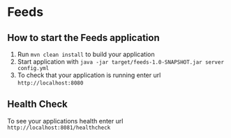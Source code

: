 # Feeds

How to start the Feeds application
---

1. Run `mvn clean install` to build your application
1. Start application with `java -jar target/feeds-1.0-SNAPSHOT.jar server config.yml`
1. To check that your application is running enter url `http://localhost:8080`

Health Check
---

To see your applications health enter url `http://localhost:8081/healthcheck`
